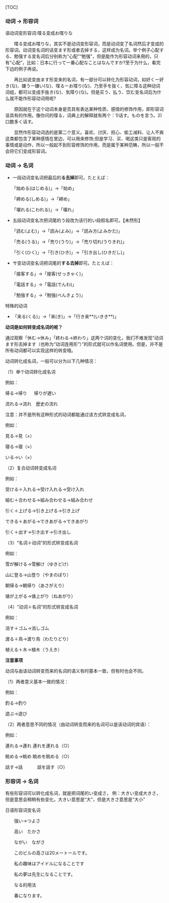 [TOC]

### 动词 -> 形容词

语动词变形容词:喋る变成お喋りな

　　喋る变成お喋りな，其实不是动词变形容词，而是动词变了名词然后才变成的形容词。动词变名词的话变ます形或者去掉する，这样成为名词。举个例子心配する、勉强する变名词后分别称为“心配”“勉强”，但是能作为形容动词来用的，只有“心配”，比如：日本に行って一番心配なことはなんですか?至于为什么，看完下边的例子再说。

　　再比如说变由ます形变来的名词，有一部分可以转化为形容动词，如好くー好き(な)、嫌うー嫌い(な)、喋るーお喋り(な)、乃至手を抜く、気に障る这种动词词组，都可以变成手抜き(な)、気障り(な)。但是买う、払う、饮む变名词后为什么就不能作形容动词用呢?

　　原因就在于这个动词本身是否具有表达某种性质、感情的修饰作用，即形容词该具有的作用。像你问的喋る，词典上的解释就有两个：1)话す。ものを言う。2)口数多く话す。

　　显然作形容动词选的是第二个意义。喜欢、讨厌、担心、偷工减料、让人不爽这类都包含了某种感情在里边，可以用来修饰;但是学习、买、喝这类只是客观的事情或是动作，所以一般起不到形容修饰的作用，而是属于某种范畴，所以一般不会将它们变成形容词。



### 动词 -> 名词

- 一段动词变名词把最后的**る去掉**即可。たとえば：

　　「始める(はじめる)」→「始め」

　　「締める(しめる)」→「締め」

　　「壊れる(こわれる)」→「壊れ」

- 五段动词变名次把词尾的う段改为该行的い段假名即可。【未然形】

　　「読む(よむ)」→「読み(よみ)」→「読み方(よみかた)」

　　「売る(うる)」→「売り(うり)」→「売り切れ(うりきれ)」

　　「引く(ひく)」→「引き(ひき)」→「引き出し(ひきだし)」

- サ变动词变名词把词尾的**する去掉**即可。たとえば：

　　「接客する」→「接客(せっきゃく)」

　　「電話する」→「電話(でんわ)」

　　「勉強する」→「勉強(べんきょう)」

特殊的动词

- 「来る(くる)」→「来(き)」→「行き来**(いきき**)」



**动词是如何转变成名词的呢？**

通过观察「休む→休み」「終わる→終わり」这两个词的变化，我们不难发现“动词ます形去掉ます（也称为“动词连用形”）”的形式就可以作名词使用。但是，并不是所有动词都可以实现这样的转变哦。



动词转化成名词，一般可以分为以下几种情况：

（1）单个动词转化成名词

例如：

帰る→帰り 　 帰りが遅い

流れる→流れ　歴史の流れ

注意：并不是所有这种形式的动词都能通过该方式转变成名词，

例如：

見る→見（×）　　

寝る→寝（×）　　

いる→い（×）

（2）复合动词转变成名词

例如：

受ける＋入れる→受け入れる→受け入れ

組む＋合わせる→組み合わせる→組み合わせ

引く＋上げる→引き上げる→引き上げ

できる＋あがる→できあがる→できあがり

引く＋出す→引き出す→引き出し

（3）“名词＋动词”的形式转变成名词

例如：

雪が解ける→雪解け（ゆきどけ）

山に登る→山登り（やまのぼり）

朝帰る→朝帰り（あさがえり）

値が上がる→値上がり（ねあがり）

（4）“动词＋名词”的形式转变成名词

例如：

消す＋ゴム→消しゴム

渡る＋鳥→渡り鳥（わたりどり）

植える＋木→植木（うえき）



**注意事项**

动词与由该动词转变而来的名词的语义有时基本一致，但有时也会不同。

（1）两者意义基本一致的情况：

例如：

釣る→釣り

遊ぶ→遊び

（2）两者意思不同的情况（由动词转变而来的名词可以是该动词的宾语）：

例如：

連れる→連れ 連れを連れる（○）

眺める→眺め 眺めを眺める（○）

話す→話　　　 話を話す（○）





### 形容词 -> 名词

有些形容词可以转化成名词，就是把词尾的い变成さ， 例：大きい变成大きさ，但是意思会稍稍有些变化，大きい意思是“大”，但是大きさ意思是“大小”

日语形容词变名词

　　強い→つよさ

　　高い　たかさ

　　ながい　ながさ

　　このビルの高さは20メートールです。

　　私の趣味はアイドルになることです

　　私の夢は先生になることです。

　　なる的用法

　　春になります。



